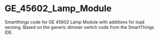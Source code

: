 # GE_45602_Lamp_Module

Smartthings code for GE 45602 Lamp Module with additions for load sensing. Based on the generic dimmer switch code from the SmartThings IDE.
